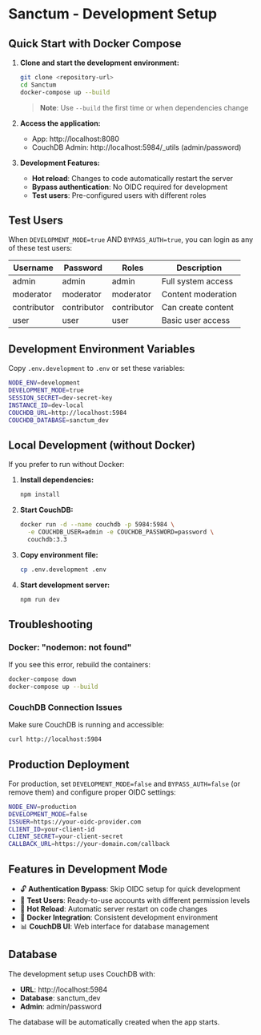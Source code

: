 # Sanctum - Development Setup

## Quick Start with Docker Compose

1. **Clone and start the development environment:**
   ```bash
   git clone <repository-url>
   cd Sanctum
   docker-compose up --build
   ```

   > **Note**: Use `--build` the first time or when dependencies change

2. **Access the application:**
   - App: http://localhost:8080
   - CouchDB Admin: http://localhost:5984/_utils (admin/password)

3. **Development Features:**
   - **Hot reload**: Changes to code automatically restart the server
   - **Bypass authentication**: No OIDC required for development
   - **Test users**: Pre-configured users with different roles

## Test Users

When `DEVELOPMENT_MODE=true` AND `BYPASS_AUTH=true`, you can login as any of these test users:

| Username     | Password     | Roles        | Description |
|-------------|-------------|-------------|-------------|
| admin       | admin       | admin       | Full system access |
| moderator   | moderator   | moderator   | Content moderation |
| contributor | contributor | contributor | Can create content |
| user        | user        | user        | Basic user access |

## Development Environment Variables

Copy `.env.development` to `.env` or set these variables:

```bash
NODE_ENV=development
DEVELOPMENT_MODE=true
SESSION_SECRET=dev-secret-key
INSTANCE_ID=dev-local
COUCHDB_URL=http://localhost:5984
COUCHDB_DATABASE=sanctum_dev
```

## Local Development (without Docker)

If you prefer to run without Docker:

1. **Install dependencies:**
   ```bash
   npm install
   ```

2. **Start CouchDB:**
   ```bash
   docker run -d --name couchdb -p 5984:5984 \
     -e COUCHDB_USER=admin -e COUCHDB_PASSWORD=password \
     couchdb:3.3
   ```

3. **Copy environment file:**
   ```bash
   cp .env.development .env
   ```

4. **Start development server:**
   ```bash
   npm run dev
   ```

## Troubleshooting

### Docker: "nodemon: not found"
If you see this error, rebuild the containers:
```bash
docker-compose down
docker-compose up --build
```

### CouchDB Connection Issues
Make sure CouchDB is running and accessible:
```bash
curl http://localhost:5984
```

## Production Deployment

For production, set `DEVELOPMENT_MODE=false` and `BYPASS_AUTH=false` (or remove them) and configure proper OIDC settings:

```bash
NODE_ENV=production
DEVELOPMENT_MODE=false
ISSUER=https://your-oidc-provider.com
CLIENT_ID=your-client-id
CLIENT_SECRET=your-client-secret
CALLBACK_URL=https://your-domain.com/callback
```

## Features in Development Mode

- 🔓 **Authentication Bypass**: Skip OIDC setup for quick development
- 👥 **Test Users**: Ready-to-use accounts with different permission levels
- 🔄 **Hot Reload**: Automatic server restart on code changes
- 🐳 **Docker Integration**: Consistent development environment
- 📊 **CouchDB UI**: Web interface for database management

## Database

The development setup uses CouchDB with:
- **URL**: http://localhost:5984
- **Database**: sanctum_dev
- **Admin**: admin/password

The database will be automatically created when the app starts.